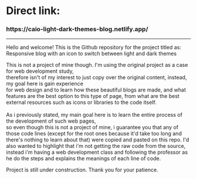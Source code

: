 <h1>Direct link:</h1>
  <h3>https://caio-light-dark-themes-blog.netlify.app/</h3>

<hr>
Hello and welcome! This is the Github repository for the project titled as:
Responsive blog with an icon to switch between light and dark themes <br>

This is not a project of mine though. I'm using the original project as a case for web development study, <br>
therefore isn't of my interest to just copy over the original content, instead, my goal here is gain experience <br>
for web design and to learn how these beautiful blogs are made, and what features are the best option to this type of page,
from what are the best external resources such as icons or libraries to the code itself. <br>
<br>
As i previously stated, my main goal here is to learn the entire process of the development of such web pages,<br>
so even though this is not a project of mine, i guarantee you that any of those code lines (except for the root ones because it'd take too long and there's nothing to learn about that) were copied and pasted on this repo. I'd also wanted to highlight that i'm not getting the raw code from the source, instead i'm having a web development class
and following the professor as he do the steps and explains the meanings of each line of code.

Project is still under construction. Thank you for your patience.
